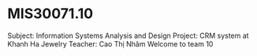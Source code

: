 # MIS30071.10
Subject: Information Systems Analysis and Design
Project: CRM system at Khanh Ha Jewelry
Teacher: Cao Thị Nhâm
Welcome to team 10


